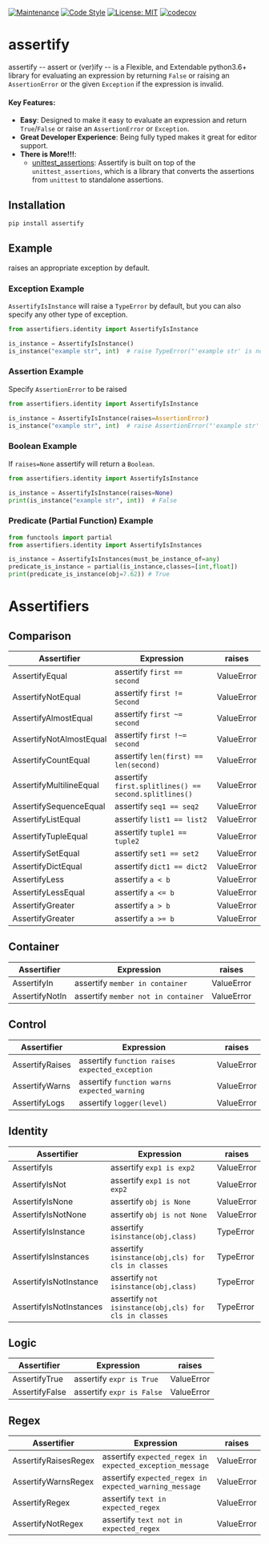 [![Maintenance](https://img.shields.io/badge/Maintained%3F-yes-green.svg)](https://GitHub.com/Naereen/StrapDown.js/graphs/commit-activity)
[![Code Style](https://img.shields.io/badge/code%20style-black-000000.svg)](https://github.com/ambv/black)
[![License: MIT](https://img.shields.io/badge/License-MIT-blueviolet.svg)](https://opensource.org/licenses/MIT)
[![codecov](https://codecov.io/gh/tybruno/assertify/branch/main/graph/badge.svg?token=ZO94EJFI3G)](https://codecov.io/gh/tybruno/assertify)
# assertify
assertify -- assert or (ver)ify -- is a Flexible, and Extendable python3.6+ library for evaluating an expression by returning `False` or raising an `AssertionError` or the given `Exception` if the expression is invalid.

#### Key Features:
* **Easy**: Designed to make it easy to evaluate an expression and return `True`/`False` or raise an `AssertionError` or `Exception`.
* **Great Developer Experience**: Being fully typed makes it great for editor support.
* **There is More!!!**:
    * [unittest_assertions](https://github.com/tybruno/unittest_assertions): Assertify is built on top of the `unittest_assertions`, which is a library that converts the assertions from `unittest` to standalone assertions.

## Installation
```bash
pip install assertify
```
## Example
 raises an appropriate exception by default.

### Exception Example
`AssertifyIsInstance` will raise a `TypeError` by default, but you can also specify any other type of exception.

```python
from assertifiers.identity import AssertifyIsInstance

is_instance = AssertifyIsInstance()
is_instance("example str", int)  # raise TypeError("'example str' is not an instance of <class 'int'>")
```
### Assertion Example
Specify `AssertionError` to be raised

```python
from assertifiers.identity import AssertifyIsInstance

is_instance = AssertifyIsInstance(raises=AssertionError)
is_instance("example str", int)  # raise AssertionError("'example str' is not an instance of <class 'int'>")
```
### Boolean Example
If `raises=None` assertify will return a `Boolean`.

```python
from assertifiers.identity import AssertifyIsInstance

is_instance = AssertifyIsInstance(raises=None)
print(is_instance("example str", int))  # False
```

### Predicate (Partial Function) Example
```python
from functools import partial
from assertifiers.identity import AssertifyIsInstances

is_instance = AssertifyIsInstances(must_be_instance_of=any)
predicate_is_instance = partial(is_instance,classes=[int,float])
print(predicate_is_instance(obj=7.62)) # True

```

# Assertifiers
## Comparison
| Assertifier | Expression | raises |
|-----------------|----------------|-----------|
|AssertifyEqual| assertify `first == second`| ValueError|
|AssertifyNotEqual| assertify `first != Second` | ValueError|
|AssertifyAlmostEqual| assertify  `first ~= second`| ValueError|
|AssertifyNotAlmostEqual| assertify  `first !~= second`| ValueError|
|AssertifyCountEqual| assertify  `len(first) == len(second)`| ValueError|
|AssertifyMultilineEqual| assertify  `first.splitlines() == second.splitlines()`| ValueError|
|AssertifySequenceEqual| assertify  `seq1 == seq2`| ValueError|
|AssertifyListEqual| assertify  `list1 == list2`| ValueError|
|AssertifyTupleEqual| assertify  `tuple1 == tuple2`| ValueError|
|AssertifySetEqual| assertify  `set1 == set2` | ValueError|
|AssertifyDictEqual| assertify  `dict1 == dict2`| ValueError|
|AssertifyLess| assertify  `a < b`| ValueError|
|AssertifyLessEqual| assertify  `a <= b` | ValueError|
|AssertifyGreater| assertify  `a > b` | ValueError|
|AssertifyGreater| assertify  `a >= b` | ValueError|
## Container
| Assertifier | Expression | raises |
|-----------------|----------------|-----------|
|AssertifyIn| assertify  `member in container`| ValueError|
|AssertifyNotIn| assertify  `member not in container` | ValueError|
## Control
| Assertifier | Expression | raises |
|-----------------|----------------|-----------|
|AssertifyRaises| assertify  `function raises expected_exception` | ValueError|
|AssertifyWarns| assertify  `function warns expected_warning` | ValueError|
|AssertifyLogs| assertify  `logger(level)` | ValueError|
## Identity
| Assertifier | Expression | raises |
|-----------------|----------------|-----------|
|AssertifyIs| assertify  `exp1 is exp2`| ValueError|
|AssertifyIsNot| assertify  `exp1 is not exp2`| ValueError|
|AssertifyIsNone| assertify  `obj is None`| ValueError|
|AssertifyIsNotNone| assertify  `obj is not None`| ValueError|
|AssertifyIsInstance| assertify  `isinstance(obj,class)` | TypeError|
|AssertifyIsInstances| assertify  `isinstance(obj,cls) for cls in classes` | TypeError|
|AssertifyIsNotInstance| assertify  `not isinstance(obj,class)` | TypeError|
|AssertifyIsNotInstances| assertify  `not isinstance(obj,cls) for cls in classes` | TypeError|
## Logic
| Assertifier | Expression | raises |
|-----------------|----------------|-----------|
|AssertifyTrue| assertify  `expr is True`| ValueError|
|AssertifyFalse| assertify  `expr is False` | ValueError|
## Regex
| Assertifier | Expression | raises |
|-----------------|----------------|-----------|
|AssertifyRaisesRegex| assertify  `expected_regex in expected_exception_message` | ValueError|
|AssertifyWarnsRegex| assertify `expected_regex in expected_warning_message` | ValueError|
|AssertifyRegex| assertify `text in expected_regex`| ValueError|
|AssertifyNotRegex| assertify `text not in expected_regex`| ValueError| 
